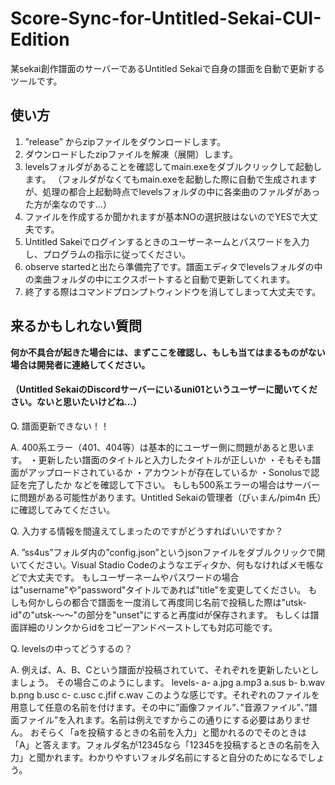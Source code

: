 # Score-Sync-for-Untitled-Sekai-CUI-Edition
某sekai創作譜面のサーバーであるUntitled Sekaiで自身の譜面を自動で更新するツールです。

## 使い方
  1. ”release” からzipファイルをダウンロードします。
  2. ダウンロードしたzipファイルを解凍（展開）します。
  3. levelsフォルダがあることを確認してmain.exeをダブルクリックして起動します。
    （フォルダがなくてもmain.exeを起動した際に自動で生成されますが、処理の都合上起動時点でlevelsフォルダの中に各楽曲のファルダがあった方が楽なのです...）
  4. ファイルを作成するか聞かれますが基本NOの選択肢はないのでYESで大丈夫です。
  5. Untitled Sakeiでログインするときのユーザーネームとパスワードを入力し、プログラムの指示に従ってください。
  6. observe startedと出たら準備完了です。譜面エディタでlevelsフォルダの中の楽曲フォルダの中にエクスポートすると自動で更新してくれます。
  7. 終了する際はコマンドプロンプトウィンドウを消してしまって大丈夫です。

## 来るかもしれない質問
  **何か不具合が起きた場合には、まずここを確認し、もしも当てはまるものがない場合は開発者に連絡してください。**
  #### （Untitled SekaiのDiscordサーバーにいるuni01というユーザーに聞いてください。ないと思いたいけどね...）
  
  Q. 譜面更新できない！！

  A. 400系エラー（401、404等）は基本的にユーザー側に問題があると思います。
    ・更新したい譜面のタイトルと入力したタイトルが正しいか
    ・そもそも譜面がアップロードされているか
    ・アカウントが存在しているか
    ・Sonolusで認証を完了したか
    などを確認して下さい。
    もしも500系エラーの場合はサーバーに問題がある可能性があります。Untitled Sekaiの管理者（ぴぃまん/pim4n 氏）に確認してみてください。

  Q. 入力する情報を間違えてしまったのですがどうすればいいですか？

  A. ”ss4us”フォルダ内の”config.json”というjsonファイルをダブルクリックで開いてください。Visual Stadio Codeのようなエディタか、何もなければメモ帳などで大丈夫です。
     もしユーザーネームやパスワードの場合は"username"や"password"タイトルであれば"title"を変更してください。
     もしも何かしらの都合で譜面を一度消して再度同じ名前で投稿した際は"utsk-id"の"utsk-～～"の部分を"unset"にすると再度idが保存されます。
     もしくは譜面詳細のリンクからidをコピーアンドペーストしても対応可能です。

  Q. levelsの中ってどうするの？

  A. 例えば、A、B、Cという譜面が投稿されていて、それぞれを更新したいとしましょう。
     その場合このようにします。
     levels-
           a-
            a.jpg
            a.mp3
            a.sus
           b-
            b.wav
            b.png
            b.usc
           c-
            c.usc
            c.jfif
            c.wav
     このような感じです。それぞれのファイルを用意して任意の名前を付けます。その中に”画像ファイル”、”音源ファイル”、”譜面ファイル”を入れます。名前は例えですからこの通りにする必要はありません。
     おそらく「aを投稿するときの名前を入力」と聞かれるのでそのときは「A」と答えます。フォルダ名が12345なら「12345を投稿するときの名前を入力」と聞かれます。わかりやすいフォルダ名前にすると自分のためになるでしょう。
  
